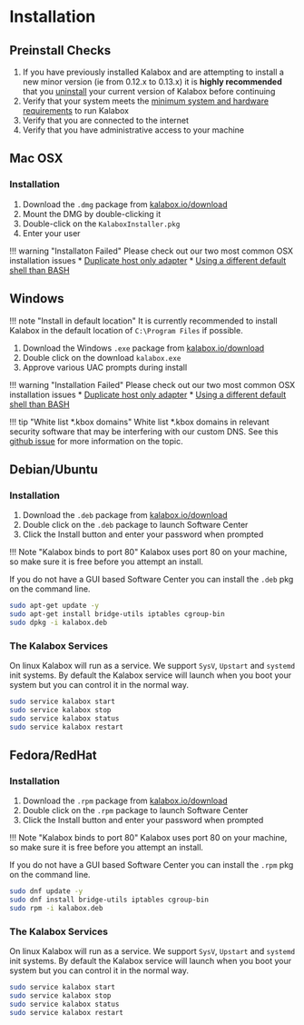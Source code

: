 Installation
============

Preinstall Checks
-----------------

1. If you have previously installed Kalabox and are attempting to install a new minor version (ie from 0.12.x to 0.13.x) it is
**highly recommended** that you [uninstall](http://docs.kalabox.io/users/uninstall/) your current version of Kalabox before continuing
2. Verify that your system meets the [minimum system and hardware requirements](http://docs.kalabox.io/general/sysreq/) to run Kalabox
3. Verify that you are connected to the internet
4. Verify that you have administrative access to your machine

Mac OSX
-------

### Installation

1. Download the `.dmg` package from [kalabox.io/download](http://kalabox.io/download)
2. Mount the DMG by double-clicking it
3. Double-click on the `KalaboxInstaller.pkg`
4. Enter your user

!!! warning "Installaton Failed"
    Please check out our two most common OSX installation issues
    * [Duplicate host only adapter]()
    * [Using a different default shell than BASH](https://github.com/kalabox/kalabox/issues/1343)

Windows
-------

!!! note "Install in default location"
    It is currently recommended to install Kalabox in the default location
    of `C:\Program Files` if possible.

1. Download the Windows `.exe` package from [kalabox.io/download](http://kalabox.io/download)
2. Double click on the download `kalabox.exe`
3. Approve various UAC prompts during install

!!! warning "Installation Failed"
    Please check out our two most common OSX installation issues
    * [Duplicate host only adapter]()
    * [Using a different default shell than BASH](https://github.com/kalabox/kalabox/issues/1343)

!!! tip "White list *.kbox domains"
    White list *.kbox domains in relevant security software that may be interfering with our custom DNS. See this [github issue](https://github.com/kalabox/kalabox/issues/891) for more information on the topic.

Debian/Ubuntu
-------------

### Installation

1. Download the `.deb` package from [kalabox.io/download](http://kalabox.io/download)
2. Double click on the `.deb` package to launch Software Center
3. Click the Install button and enter your password when prompted

!!! Note "Kalabox binds to port 80"
    Kalabox uses port 80 on your machine, so make sure it is free before you attempt an install.

If you do not have a GUI based Software Center you can install the `.deb` pkg on the command line.

```bash
sudo apt-get update -y
sudo apt-get install bridge-utils iptables cgroup-bin
sudo dpkg -i kalabox.deb
```

### The Kalabox Services

On linux Kalabox will run as a service. We support `SysV`, `Upstart` and `systemd` init systems. By default the Kalabox service will launch when you boot your system but you can control it in the normal way.

```bash
sudo service kalabox start
sudo service kalabox stop
sudo service kalabox status
sudo service kalabox restart
```

Fedora/RedHat
-------------

### Installation

1. Download the `.rpm` package from [kalabox.io/download](http://kalabox.io/download)
2. Double click on the `.rpm` package to launch Software Center
3. Click the Install button and enter your password when prompted

!!! Note "Kalabox binds to port 80"
    Kalabox uses port 80 on your machine, so make sure it is free before you attempt an install.

If you do not have a GUI based Software Center you can install the `.rpm` pkg on the command line.

```bash
sudo dnf update -y
sudo dnf install bridge-utils iptables cgroup-bin
sudo rpm -i kalabox.deb
```

### The Kalabox Services

On linux Kalabox will run as a service. We support `SysV`, `Upstart` and `systemd` init systems. By default the Kalabox service will launch when you boot your system but you can control it in the normal way.

```bash
sudo service kalabox start
sudo service kalabox stop
sudo service kalabox status
sudo service kalabox restart
```
